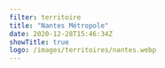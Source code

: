 ```yaml
---
filter: territoire
title: "Nantes Métropole"
date: 2020-12-28T15:46:34Z
showTitle: true
logo: /images/territoires/nantes.webp
---
```

